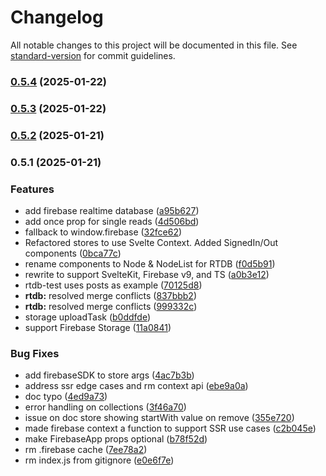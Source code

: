# Changelog

All notable changes to this project will be documented in this file. See [standard-version](https://github.com/conventional-changelog/standard-version) for commit guidelines.

### [0.5.4](https://github.com/alessandropettenuzzo96/sveltefire/compare/v0.5.3...v0.5.4) (2025-01-22)

### [0.5.3](https://github.com/alessandropettenuzzo96/sveltefire/compare/v0.5.2...v0.5.3) (2025-01-22)

### [0.5.2](https://github.com/alessandropettenuzzo96/sveltefire/compare/v0.5.1...v0.5.2) (2025-01-21)

### 0.5.1 (2025-01-21)


### Features

* add firebase realtime database ([a95b627](https://github.com/alessandropettenuzzo96/sveltefire/commit/a95b627177413887531841e9f9a0554d50c22c34))
* add once prop for single reads ([4d506bd](https://github.com/alessandropettenuzzo96/sveltefire/commit/4d506bddc0571bcbfd3b14ee4e15e37df4815c0f))
* fallback to window.firebase ([32fce62](https://github.com/alessandropettenuzzo96/sveltefire/commit/32fce627fae5a442959f9bb27f0379c4bb51dc54))
* Refactored stores to use Svelte Context. Added SignedIn/Out components ([0bca77c](https://github.com/alessandropettenuzzo96/sveltefire/commit/0bca77cd75f8d7fc43a50e845283fa965033ea7b))
* rename components to Node & NodeList for RTDB ([f0d5b91](https://github.com/alessandropettenuzzo96/sveltefire/commit/f0d5b919e9c8e94b97ae070d19bff8f8c6c4cffb))
* rewrite to support SvelteKit, Firebase v9, and TS ([a0b3e12](https://github.com/alessandropettenuzzo96/sveltefire/commit/a0b3e12c13b077db3268a6e4c28853183c9117de))
* rtdb-test uses posts as example ([70125d8](https://github.com/alessandropettenuzzo96/sveltefire/commit/70125d8c51394f3c00ebda2fe86e7d99d55a1749))
* **rtdb:** resolved merge conflicts ([837bbb2](https://github.com/alessandropettenuzzo96/sveltefire/commit/837bbb204f2034b6d9140efe766945df1c81e7f5))
* **rtdb:** resolved merge conflicts ([999332c](https://github.com/alessandropettenuzzo96/sveltefire/commit/999332c33ad93637c6d871dc9c0562dd1b04da46))
* storage uploadTask ([b0ddfde](https://github.com/alessandropettenuzzo96/sveltefire/commit/b0ddfdeb9256a08845e16e2384a9c5b69d841337))
* support Firebase Storage ([11a0841](https://github.com/alessandropettenuzzo96/sveltefire/commit/11a084166d3481be5ddbfd20c07bd7515685aff4))


### Bug Fixes

* add firebaseSDK to store args ([4ac7b3b](https://github.com/alessandropettenuzzo96/sveltefire/commit/4ac7b3be32885db19cc150b79b71ef7972318493))
* address ssr edge cases and  rm context api ([ebe9a0a](https://github.com/alessandropettenuzzo96/sveltefire/commit/ebe9a0aaacb8a3d7c34fe7aedae61bf133b5df4c))
* doc typo ([4ed9a73](https://github.com/alessandropettenuzzo96/sveltefire/commit/4ed9a73e14d2362cd84d41f5f17bc2d46c3febe4))
* error handling on collections ([3f46a70](https://github.com/alessandropettenuzzo96/sveltefire/commit/3f46a70f47f342d77b7f4888dbcd9a06d61d94cc))
* issue on doc store showing startWith value on remove ([355e720](https://github.com/alessandropettenuzzo96/sveltefire/commit/355e7209ce2235add7a9ac1ed69e4a3b6779952c))
* made firebase context a function to support SSR use cases ([c2b045e](https://github.com/alessandropettenuzzo96/sveltefire/commit/c2b045e55e74513977d4fdcf4b643a0f29179d27))
* make FirebaseApp props optional ([b78f52d](https://github.com/alessandropettenuzzo96/sveltefire/commit/b78f52dce8e188fb87d9494fb7631150cc5139b7))
* rm .firebase cache ([7ee78a2](https://github.com/alessandropettenuzzo96/sveltefire/commit/7ee78a26826f450ac977499df9085f622375cdce))
* rm index.js from gitignore ([e0e6f7e](https://github.com/alessandropettenuzzo96/sveltefire/commit/e0e6f7e6852906ded59864a973e4184bef54cdbb))
